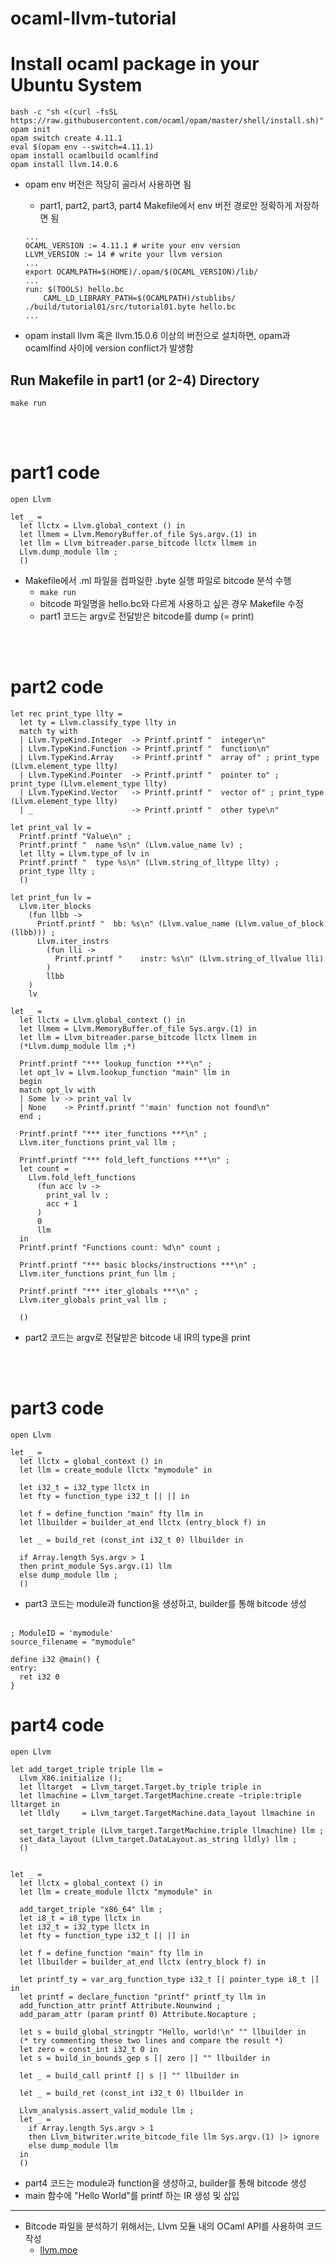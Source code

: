 # ocaml-llvm-tutorial

# Install ocaml package in your Ubuntu System
```
bash -c "sh <(curl -fsSL https://raw.githubusercontent.com/ocaml/opam/master/shell/install.sh)"
opam init
opam switch create 4.11.1
eval $(opam env --switch=4.11.1)
opam install ocamlbuild ocamlfind
opam install llvm.14.0.6
```
- opam env 버전은 적당히 골라서 사용하면 됨
    - part1, part2, part3, part4 Makefile에서 env 버전 경로만 정확하게 저장하면 됨

    ```
    ...
    OCAML_VERSION := 4.11.1 # write your env version
    LLVM_VERSION := 14 # write your llvm version
    ...
    export OCAMLPATH=$(HOME)/.opam/$(OCAML_VERSION)/lib/
    ...
    run: $(TOOLS) hello.bc
	    CAML_LD_LIBRARY_PATH=$(OCAMLPATH)/stublibs/ ./build/tutorial01/src/tutorial01.byte hello.bc
    ...
    ```

- opam install llvm 혹은 llvm.15.0.6 이상의 버전으로 설치하면, opam과 ocamlfind 사이에 version conflict가 발생함

## Run Makefile in part1 (or 2-4) Directory

```
make run
```

<br></br>

# part1 code
```
open Llvm

let _ =
  let llctx = Llvm.global_context () in
  let llmem = Llvm.MemoryBuffer.of_file Sys.argv.(1) in
  let llm = Llvm_bitreader.parse_bitcode llctx llmem in
  Llvm.dump_module llm ;
  ()

```

- Makefile에서 .ml 파일을 컴파일한 .byte 실행 파일로 bitcode 분석 수행
    - `make run`
    - bitcode 파일명을 hello.bc와 다르게 사용하고 싶은 경우 Makefile 수정
    - part1 코드는 argv로 전달받은 bitcode를 dump (= print)

<br></br>

# part2 code
```
let rec print_type llty =
  let ty = Llvm.classify_type llty in
  match ty with
  | Llvm.TypeKind.Integer  -> Printf.printf "  integer\n"
  | Llvm.TypeKind.Function -> Printf.printf "  function\n"
  | Llvm.TypeKind.Array    -> Printf.printf "  array of" ; print_type (Llvm.element_type llty)
  | Llvm.TypeKind.Pointer  -> Printf.printf "  pointer to" ; print_type (Llvm.element_type llty)
  | Llvm.TypeKind.Vector   -> Printf.printf "  vector of" ; print_type (Llvm.element_type llty)
  | _                      -> Printf.printf "  other type\n"

let print_val lv =
  Printf.printf "Value\n" ;
  Printf.printf "  name %s\n" (Llvm.value_name lv) ;
  let llty = Llvm.type_of lv in
  Printf.printf "  type %s\n" (Llvm.string_of_lltype llty) ;
  print_type llty ;
  ()

let print_fun lv =
  Llvm.iter_blocks
    (fun llbb ->
      Printf.printf "  bb: %s\n" (Llvm.value_name (Llvm.value_of_block (llbb))) ;
      Llvm.iter_instrs
        (fun lli ->
          Printf.printf "    instr: %s\n" (Llvm.string_of_llvalue lli)
        )
        llbb
    )
    lv

let _ =
  let llctx = Llvm.global_context () in
  let llmem = Llvm.MemoryBuffer.of_file Sys.argv.(1) in
  let llm = Llvm_bitreader.parse_bitcode llctx llmem in
  (*Llvm.dump_module llm ;*)

  Printf.printf "*** lookup_function ***\n" ;
  let opt_lv = Llvm.lookup_function "main" llm in
  begin
  match opt_lv with
  | Some lv -> print_val lv
  | None    -> Printf.printf "'main' function not found\n"
  end ;

  Printf.printf "*** iter_functions ***\n" ;
  Llvm.iter_functions print_val llm ;

  Printf.printf "*** fold_left_functions ***\n" ;
  let count =
    Llvm.fold_left_functions
      (fun acc lv ->
        print_val lv ;
        acc + 1
      )
      0
      llm
  in
  Printf.printf "Functions count: %d\n" count ;

  Printf.printf "*** basic blocks/instructions ***\n" ;
  Llvm.iter_functions print_fun llm ;

  Printf.printf "*** iter_globals ***\n" ;
  Llvm.iter_globals print_val llm ;

  ()

```
- part2 코드는 argv로 전달받은 bitcode 내 IR의 type을 print

<br></br>

# part3 code
```
open Llvm

let _ =
  let llctx = global_context () in
  let llm = create_module llctx "mymodule" in

  let i32_t = i32_type llctx in
  let fty = function_type i32_t [| |] in

  let f = define_function "main" fty llm in
  let llbuilder = builder_at_end llctx (entry_block f) in

  let _ = build_ret (const_int i32_t 0) llbuilder in

  if Array.length Sys.argv > 1
  then print_module Sys.argv.(1) llm
  else dump_module llm ;
  ()

```
- part3 코드는 module과 function을 생성하고, builder를 통해 bitcode 생성
<br></br>

```
; ModuleID = 'mymodule'
source_filename = "mymodule"

define i32 @main() {
entry:
  ret i32 0
}
```

# part4 code
```
open Llvm

let add_target_triple triple llm =
  Llvm_X86.initialize ();
  let lltarget  = Llvm_target.Target.by_triple triple in
  let llmachine = Llvm_target.TargetMachine.create ~triple:triple lltarget in
  let lldly     = Llvm_target.TargetMachine.data_layout llmachine in

  set_target_triple (Llvm_target.TargetMachine.triple llmachine) llm ;
  set_data_layout (Llvm_target.DataLayout.as_string lldly) llm ;
  ()


let _ =
  let llctx = global_context () in
  let llm = create_module llctx "mymodule" in

  add_target_triple "x86_64" llm ;
  let i8_t = i8_type llctx in
  let i32_t = i32_type llctx in
  let fty = function_type i32_t [| |] in

  let f = define_function "main" fty llm in
  let llbuilder = builder_at_end llctx (entry_block f) in

  let printf_ty = var_arg_function_type i32_t [| pointer_type i8_t |] in
  let printf = declare_function "printf" printf_ty llm in
  add_function_attr printf Attribute.Nounwind ;
  add_param_attr (param printf 0) Attribute.Nocapture ;

  let s = build_global_stringptr "Hello, world!\n" "" llbuilder in
  (* try commenting these two lines and compare the result *)
  let zero = const_int i32_t 0 in
  let s = build_in_bounds_gep s [| zero |] "" llbuilder in

  let _ = build_call printf [| s |] "" llbuilder in

  let _ = build_ret (const_int i32_t 0) llbuilder in

  Llvm_analysis.assert_valid_module llm ;
  let _ =
    if Array.length Sys.argv > 1
    then Llvm_bitwriter.write_bitcode_file llm Sys.argv.(1) |> ignore
    else dump_module llm
  in
  ()

```
- part4 코드는 module과 function을 생성하고, builder를 통해 bitcode 생성
- main 함수에 "Hello World"를 printf 하는 IR 생성 및 삽입




---

- Bitcode 파일을 분석하기 위해서는, Llvm 모듈 내의 OCaml API를 사용하여 코드 작성
    - [llvm.moe](https://llvm.moe/ocaml/)




